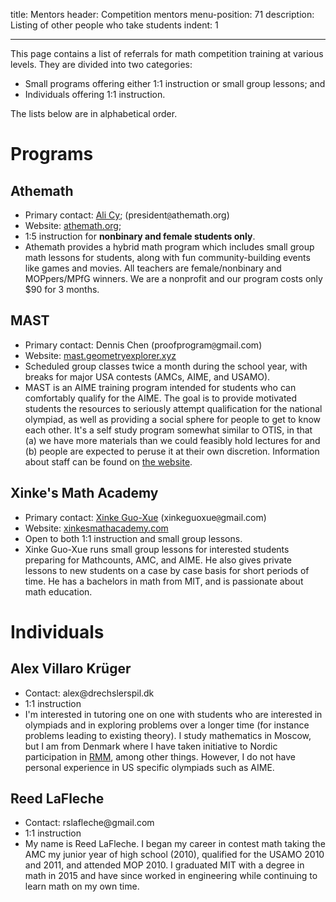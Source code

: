 title: Mentors
header: Competition mentors
menu-position: 71
description: Listing of other people who take students
indent: 1

---

This page contains a list of referrals for math competition training at various levels.
They are divided into two categories:

* Small programs offering either 1:1 instruction or small group lessons; and
* Individuals offering 1:1 instruction.

The lists below are in alphabetical order.

# Programs

## Athemath

* Primary contact: [Ali Cy](https://www.egmo.org/people/person1751/);
  ($\text{president}\texttt{@}\text{athemath}{.}\text{org}$)
* Website: [athemath.org](https://athemath.org);
* 1:5 instruction for **nonbinary and female students only**.
* Athemath provides a hybrid math program which includes small group
  math lessons for students, along with fun community-building events like games and movies.
  All teachers are female/nonbinary and MOPpers/MPfG winners.
  We are a nonprofit and our program costs only $90 for 3 months.

## MAST

* Primary contact: Dennis Chen ($\text{proofprogram}\texttt{@}\text{gmail}{.}\text{com}$)
* Website: [mast.geometryexplorer.xyz](https://mast.geometryexplorer.xyz/)
* Scheduled group classes twice a month during the school year,
  with breaks for major USA contests (AMCs, AIME, and USAMO).
* MAST is an AIME training program intended for students who can comfortably qualify for the AIME.
  The goal is to provide motivated students the resources to seriously attempt
  qualification for the national olympiad, as well as providing a social sphere
  for people to get to know each other.
  It's a self study program somewhat similar to OTIS, in that
  (a) we have more materials than we could feasibly hold lectures for and
  (b) people are expected to peruse it at their own discretion.
  Information about staff can be found on [the website](https://mast.geometryexplorer.xyz/staff/).

## Xinke's Math Academy

* Primary contact: [Xinke Guo-Xue](https://artofproblemsolving.com/community/user/40902)
  ($\text{xinkeguoxue}\texttt{@}\text{gmail}{.}\text{com}$)
* Website: [xinkesmathacademy.com](https://xinkesmathacademy.com/)
* Open to both 1:1 instruction and small group lessons.
* Xinke Guo-Xue runs small group lessons for interested students
  preparing for Mathcounts, AMC, and AIME.
  He also gives private lessons to new students on a case by case basis
  for short periods of time.
  He has a bachelors in math from MIT, and is passionate about math education.

# Individuals

## Alex Villaro Krüger

* Contact: $\text{alex}@\text{drechslerspil}{.}\text{dk}$
* 1:1 instruction
* I'm interested in tutoring one on one with students who are interested in
  olympiads and in exploring problems over a longer time (for instance problems
  leading to existing theory). I study mathematics in Moscow, but I am from
  Denmark where I have taken initiative to Nordic participation in
  [RMM](https://en.wikipedia.org/wiki/Romanian_Master_of_Mathematics_and_Sciences),
  among other things. However, I do not have personal experience in US specific
  olympiads such as AIME.

## Reed LaFleche

* Contact: $\text{rslafleche}@\text{gmail}{.}\text{com}$
* 1:1 instruction
* My name is Reed LaFleche. I began my career in contest math taking the AMC my
  junior year of high school (2010), qualified for the USAMO 2010 and 2011, and
  attended MOP 2010. I graduated MIT with a degree in math in 2015 and have
  since worked in engineering while continuing to learn math on my own time.
